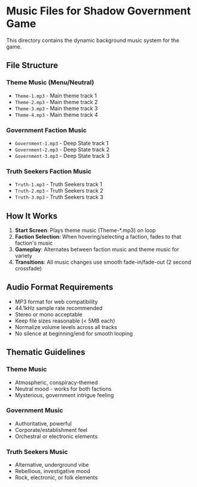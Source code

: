 # Music Files for Shadow Government Game

This directory contains the dynamic background music system for the game.

## File Structure

### Theme Music (Menu/Neutral)
- `Theme-1.mp3` - Main theme track 1
- `Theme-2.mp3` - Main theme track 2  
- `Theme-3.mp3` - Main theme track 3
- `Theme-4.mp3` - Main theme track 4

### Government Faction Music
- `Government-1.mp3` - Deep State track 1
- `Government-2.mp3` - Deep State track 2
- `Government-3.mp3` - Deep State track 3

### Truth Seekers Faction Music
- `Truth-1.mp3` - Truth Seekers track 1
- `Truth-2.mp3` - Truth Seekers track 2
- `Truth-3.mp3` - Truth Seekers track 3

## How It Works

1. **Start Screen**: Plays theme music (Theme-*.mp3) on loop
2. **Faction Selection**: When hovering/selecting a faction, fades to that faction's music
3. **Gameplay**: Alternates between faction music and theme music for variety
4. **Transitions**: All music changes use smooth fade-in/fade-out (2 second crossfade)

## Audio Format Requirements

- MP3 format for web compatibility
- 44.1kHz sample rate recommended
- Stereo or mono acceptable
- Keep file sizes reasonable (< 5MB each)
- Normalize volume levels across all tracks
- No silence at beginning/end for smooth looping

## Thematic Guidelines

### Theme Music
- Atmospheric, conspiracy-themed
- Neutral mood - works for both factions
- Mysterious, government intrigue feeling

### Government Music  
- Authoritative, powerful
- Corporate/establishment feel
- Orchestral or electronic elements

### Truth Seekers Music
- Alternative, underground vibe
- Rebellious, investigative mood
- Rock, electronic, or folk elements